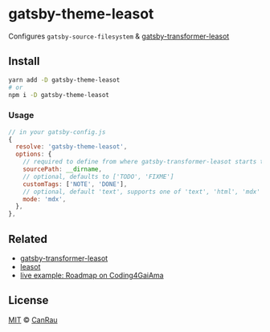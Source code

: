 # gatsby-theme-leasot

Configures `gatsby-source-filesystem` & [gatsby-transformer-leasot]

## Install

```bash
yarn add -D gatsby-theme-leasot
# or
npm i -D gatsby-theme-leasot
```

### Usage

```js
// in your gatsby-config.js
{
  resolve: 'gatsby-theme-leasot',
  options: {
    // required to define from where gatsby-transformer-leasot starts to scan
    sourcePath: __dirname,
    // optional, defaults to ['TODO', 'FIXME']
    customTags: ['NOTE', 'DONE'],
    // optional, default 'text', supports one of 'text', 'html', 'mdx'
    mode: 'mdx',
  },
},
```

## Related
- [gatsby-transformer-leasot]
- [leasot]
- [live example: Roadmap on Coding4GaiAma](https://coding4.gaiama.org/en/roadmap)

## License

[MIT](/license) © [CanRau](https://www.canrau.com/)

[gatsby-transformer-leasot]: https://github.com/GaiAma/Coding4GaiAma/tree/master/packages/gatsby-transformer-leasot
[leasot]: https://github.com/pgilad/leasot
